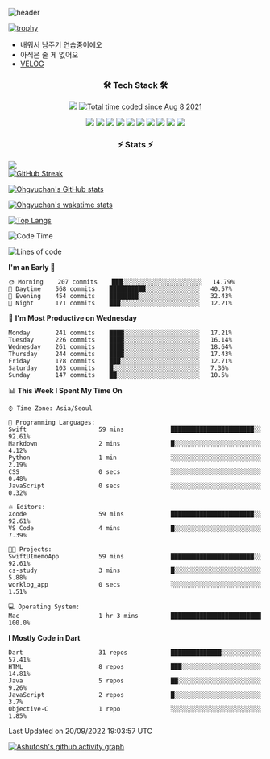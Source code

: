 <!--
**Ohgyuchan/Ohgyuchan** is a ✨ _special_ ✨ repository because its `README.md` (this file) appears on your GitHub profile.

Here are some ideas to get you started:

- 🔭 I’m currently working on ...
- 🌱 I’m currently learning ...
- 👯 I’m looking to collaborate on ...
- 🤔 I’m looking for help with ...
- 💬 Ask me about ...
- 📫 How to reach me: ...
- 😄 Pronouns: ...
- ⚡ Fun fact: ...
-->
![header](https://capsule-render.vercel.app/api?type=soft&color=auto&height=150&section=header&text=Ohgyuchan&fontSize=80&animation=twinkling)

[![trophy](https://github-profile-trophy.vercel.app/?username=Ohgyuchan&column=-1)](https://github.com/ryo-ma/github-profile-trophy)

<!-- ### Hi there 👋 -->
  * 배워서 남주기 연습중이에오
  * 아직은 줄 게 없어오
  * [VELOG](https://velog.io/@terman)



<h3 align="center"><b>🛠 Tech Stack 🛠</b></h3>

<p align="center">
<a href="https://hits.seeyoufarm.com"><img src="https://hits.seeyoufarm.com/api/count/incr/badge.svg?url=https%3A%2F%2Fgithub.com%2FOhgyuchan&count_bg=%2379C83D&title_bg=%23555555&icon=&icon_color=%23E7E7E7&title=visitors+%F0%9F%99%8C&edge_flat=false"/></a> <a href="https://wakatime.com/@9d35e6a9-2400-4e9b-b741-9597e6de1373"><img src="https://wakatime.com/badge/user/9d35e6a9-2400-4e9b-b741-9597e6de1373.svg" alt="Total time coded since Aug 8 2021" /></a></p>


<p align="center">
<img src="https://img.shields.io/badge/HTML5-E34F26?style=flat-square&logo=HTML5&logoColor=white"/></a>
<img src="https://img.shields.io/badge/CSS3-1572B6?style=flat-square&logo=CSS3&logoColor=white"/></a>
<img src="https://img.shields.io/badge/JavaScript-F7DF1E?style=flat-square&logo=JavaScript&logoColor=white"/></a>
<!-- <img src="https://img.shields.io/badge/Node.js-339933?style=flat-square&logo=Node.js&logoColor=white"/></a> &nbsp -->
<img src="https://img.shields.io/badge/Android-3DDC84?style=flat-square&logo=Android&logoColor=white"/></a> 
<img src="https://img.shields.io/badge/Flutter-02569B?style=flat-square&logo=Flutter&logoColor=white"></a> 
<img src="https://img.shields.io/badge/Dart-0175C2?style=flat-square&logo=Dart&logoColor=white"></a> 
<!-- <img src="https://img.shields.io/badge/R-0175C2?style=flat-square&logo=R&logoColor=white"></a> &nbsp -->
<!-- <img src="https://img.shields.io/badge/MongoDB-47A248?style=flat-square&logo=MongoDB&logoColor=white"/></a> &nbsp -->
<!-- <img src="https://img.shields.io/badge/MySQL-4479A1?style=flat-square&logo=MySQL&logoColor=white"/></a> &nbsp -->
<img src="https://img.shields.io/badge/c++-00599C?style=flat-square&logo=c%2B%2B&logoColor=white"/></a> 
<img src="https://img.shields.io/badge/python-0175C2?style=flat-square&logo=python&logoColor=white"></a> 
<img src="https://img.shields.io/badge/github-181717?style=flat-square&logo=github&logoColor=white"></a> 
<img src="https://img.shields.io/badge/unity-FCC624?style=flat-square&logo=unity&logoColor=black"></a> 
<!-- <img src="https://img.shields.io/badge/Amazon AWS-232F3E?style=flat-square&logo=Amazon%20AWS&logoColor=white"/></a> &nbsp -->
</p></b>

<h3 align="center"><b>⚡️ Stats ⚡️</b></h3>

<!--OPGC-->
<a href="https://opgc.me/#/users/Ohgyuchan" target="_blank"><img src="https://api.opgc.me/githubs/users/Ohgyuchan/tag/?theme=rainbow" /></a>  
[![GitHub Streak](https://github-readme-streak-stats.herokuapp.com?user=Ohgyuchan)](https://git.io/streak-stats)

[![Ohgyuchan's GitHub stats](https://github-readme-stats.vercel.app/api?username=Ohgyuchan&count_private=true&include_all_commits=true&show_icons=true&theme=buefy)](https://github.com/anuraghazra/github-readme-stats)

[![Ohgyuchan's wakatime stats](https://github-readme-stats.vercel.app/api/wakatime?username=TermanOh&layout=compact&theme=buefy)](https://github.com/anuraghazra/github-readme-stats)

[![Top Langs](https://github-readme-stats.vercel.app/api/top-langs/?username=Ohgyuchan&layout=compact&exclude_repo=unity_example&theme=buefy)](https://github.com/Ohgyuchan/github-readme-stats)
  
<!--START_SECTION:waka-->
![Code Time](http://img.shields.io/badge/Code%20Time-713%20hrs%2011%20mins-blue)

![Lines of code](https://img.shields.io/badge/From%20Hello%20World%20I%27ve%20Written-5%20Million%20lines%20of%20code-blue)

**I'm an Early 🐤** 

```text
🌞 Morning    207 commits    ███░░░░░░░░░░░░░░░░░░░░░░   14.79% 
🌆 Daytime    568 commits    ██████████░░░░░░░░░░░░░░░   40.57% 
🌃 Evening    454 commits    ████████░░░░░░░░░░░░░░░░░   32.43% 
🌙 Night      171 commits    ███░░░░░░░░░░░░░░░░░░░░░░   12.21%

```
📅 **I'm Most Productive on Wednesday** 

```text
Monday       241 commits    ████░░░░░░░░░░░░░░░░░░░░░   17.21% 
Tuesday      226 commits    ████░░░░░░░░░░░░░░░░░░░░░   16.14% 
Wednesday    261 commits    ████░░░░░░░░░░░░░░░░░░░░░   18.64% 
Thursday     244 commits    ████░░░░░░░░░░░░░░░░░░░░░   17.43% 
Friday       178 commits    ███░░░░░░░░░░░░░░░░░░░░░░   12.71% 
Saturday     103 commits    █░░░░░░░░░░░░░░░░░░░░░░░░   7.36% 
Sunday       147 commits    ██░░░░░░░░░░░░░░░░░░░░░░░   10.5%

```


📊 **This Week I Spent My Time On** 

```text
⌚︎ Time Zone: Asia/Seoul

💬 Programming Languages: 
Swift                    59 mins             ███████████████████████░░   92.61% 
Markdown                 2 mins              █░░░░░░░░░░░░░░░░░░░░░░░░   4.12% 
Python                   1 min               ░░░░░░░░░░░░░░░░░░░░░░░░░   2.19% 
CSS                      0 secs              ░░░░░░░░░░░░░░░░░░░░░░░░░   0.48% 
JavaScript               0 secs              ░░░░░░░░░░░░░░░░░░░░░░░░░   0.32%

🔥 Editors: 
Xcode                    59 mins             ███████████████████████░░   92.61% 
VS Code                  4 mins              █░░░░░░░░░░░░░░░░░░░░░░░░   7.39%

🐱‍💻 Projects: 
SwiftUImemoApp           59 mins             ███████████████████████░░   92.61% 
cs-study                 3 mins              █░░░░░░░░░░░░░░░░░░░░░░░░   5.88% 
worklog_app              0 secs              ░░░░░░░░░░░░░░░░░░░░░░░░░   1.51%

💻 Operating System: 
Mac                      1 hr 3 mins         █████████████████████████   100.0%

```

**I Mostly Code in Dart** 

```text
Dart                     31 repos            ██████████████░░░░░░░░░░░   57.41% 
HTML                     8 repos             ███░░░░░░░░░░░░░░░░░░░░░░   14.81% 
Java                     5 repos             ██░░░░░░░░░░░░░░░░░░░░░░░   9.26% 
JavaScript               2 repos             █░░░░░░░░░░░░░░░░░░░░░░░░   3.7% 
Objective-C              1 repo              ░░░░░░░░░░░░░░░░░░░░░░░░░   1.85%

```



 Last Updated on 20/09/2022 19:03:57 UTC
<!--END_SECTION:waka-->

[![Ashutosh's github activity graph](https://activity-graph.herokuapp.com/graph?username=Ohgyuchan&bg_color=ffffff&color=000000&line=6495ED)](https://github.com/ashutosh00710/github-readme-activity-graph)
